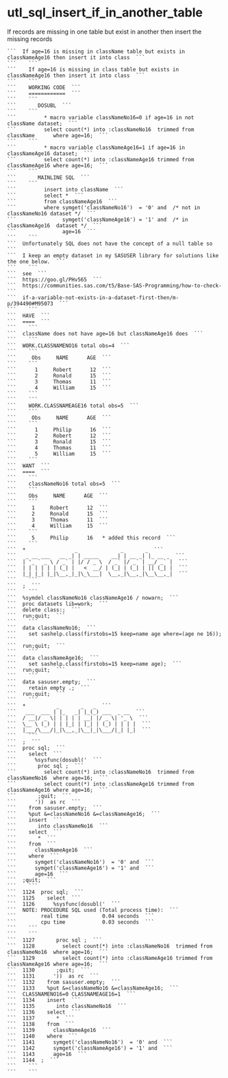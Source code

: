 # utl_sql_insert_if_in_another_table
If records are missing in one table but exist in another then insert the missing records

    ```  If age=16 is missing in className table but exists in classNameAge16 then insert it into class  ```
    ```    ```
    ```    If age=16 is missing in class table but exists in classNameAge16 then insert it into class  ```
    ```    ```
    ```    WORKING CODE  ```
    ```    ============  ```
    ```    ```
    ```       DOSUBL  ```
    ```    ```
    ```         * macro variable classNameNo16=0 if age=16 in not className dataset;  ```
    ```         select count(*) into :classNameNo16  trimmed from className      where age=16;  ```
    ```    ```
    ```         * macro variable classNameAge16=1 if age=16 in classNameAge16 dataset;  ```
    ```         select count(*) into :classNameAge16 trimmed from classNameAge16 where age=16;  ```
    ```    ```
    ```       MAINLINE SQL  ```
    ```    ```
    ```         insert into className  ```
    ```         select *  ```
    ```         from classNameAge16  ```
    ```         where symget('classNameNo16')  = '0' and  /* not in classNameNo16 dataset */  ```
    ```               symget('classNameAge16') = '1' and  /* in classNameAge16  dataset */  ```
    ```               age=16  ```
    ```    ```
    ```  Unfortunately SQL does not have the concept of a null table so  ```
    ```  I keep an empty dataset in my SASUSER library for solutions like the one below.  ```
    ```    ```
    ```  see  ```
    ```  https://goo.gl/PHv565  ```
    ```  https://communities.sas.com/t5/Base-SAS-Programming/how-to-check-  ```
    ```  if-a-variable-not-exists-in-a-dataset-first-then/m-p/394490#M95073  ```
    ```    ```
    ```  HAVE  ```
    ```  ====  ```
    ```    ```
    ```  className does not have age=16 but classNameAge16 does  ```
    ```    ```
    ```  WORK.CLASSNAMENO16 total obs=4  ```
    ```    ```
    ```     Obs     NAME      AGE  ```
    ```    ```
    ```      1     Robert      12  ```
    ```      2     Ronald      15  ```
    ```      3     Thomas      11  ```
    ```      4     William     15  ```
    ```    ```
    ```    ```
    ```    WORK.CLASSNAMEAGE16 total obs=5  ```
    ```    ```
    ```     Obs     NAME      AGE  ```
    ```    ```
    ```      1     Philip      16  ```
    ```      2     Robert      12  ```
    ```      3     Ronald      15  ```
    ```      4     Thomas      11  ```
    ```      5     William     15  ```
    ```    ```
    ```  WANT  ```
    ```  ====  ```
    ```    ```
    ```    classNameNo16 total obs=5  ```
    ```    ```
    ```    Obs     NAME      AGE  ```
    ```    ```
    ```     1     Robert      12  ```
    ```     2     Ronald      15  ```
    ```     3     Thomas      11  ```
    ```     4     William     15  ```
    ```    ```
    ```     5     Philip      16   * added this record  ```
    ```    ```
    ```  *                _              _       _  ```
    ```   _ __ ___   __ _| | _____    __| | __ _| |_ __ _  ```
    ```  | '_ ` _ \ / _` | |/ / _ \  / _` |/ _` | __/ _` |  ```
    ```  | | | | | | (_| |   <  __/ | (_| | (_| | || (_| |  ```
    ```  |_| |_| |_|\__,_|_|\_\___|  \__,_|\__,_|\__\__,_|  ```
    ```    ```
    ```  ;  ```
    ```    ```
    ```  %symdel classNameNo16 classNameAge16 / nowarn;  ```
    ```  proc datasets lib=work;  ```
    ```  delete class:;  ```
    ```  run;quit;  ```
    ```    ```
    ```  data classNameNo16;  ```
    ```    set sashelp.class(firstobs=15 keep=name age where=(age ne 16));  ```
    ```  run;quit;  ```
    ```    ```
    ```  data classNameAge16;  ```
    ```    set sashelp.class(firstobs=15 keep=name age);  ```
    ```  run;quit;  ```
    ```    ```
    ```  data sasuser.empty;  ```
    ```    retain empty .;  ```
    ```  run;quit;  ```
    ```    ```
    ```  *          _       _   _  ```
    ```   ___  ___ | |_   _| |_(_) ___  _ __  ```
    ```  / __|/ _ \| | | | | __| |/ _ \| '_ \  ```
    ```  \__ \ (_) | | |_| | |_| | (_) | | | |  ```
    ```  |___/\___/|_|\__,_|\__|_|\___/|_| |_|  ```
    ```    ```
    ```  ;  ```
    ```  proc sql;  ```
    ```    select  ```
    ```      %sysfunc(dosubl('  ```
    ```       proc sql ;  ```
    ```         select count(*) into :classNameNo16  trimmed from classNameNo16  where age=16;  ```
    ```         select count(*) into :classNameAge16 trimmed from classNameAge16 where age=16;  ```
    ```       ;quit;  ```
    ```      '))  as rc  ```
    ```    from sasuser.empty;  ```
    ```    %put &=classNameNo16 &=classNameAge16;  ```
    ```    insert  ```
    ```       into classNameNo16  ```
    ```    select  ```
    ```       *  ```
    ```    from  ```
    ```      classNameAge16  ```
    ```    where  ```
    ```      symget('classNameNo16')  = '0' and  ```
    ```      symget('classNameAge16') = '1' and  ```
    ```      age=16  ```
    ```  ;quit;  ```
    ```    ```
    ```  1124  proc sql;  ```
    ```  1125    select  ```
    ```  1126      %sysfunc(dosubl('  ```
    ```  NOTE: PROCEDURE SQL used (Total process time):  ```
    ```        real time           0.04 seconds  ```
    ```        cpu time            0.03 seconds  ```
    ```    ```
    ```    ```
    ```  1127       proc sql ;  ```
    ```  1128         select count(*) into :classNameNo16  trimmed from classNameNo16  where age=16;  ```
    ```  1129         select count(*) into :classNameAge16 trimmed from classNameAge16 where age=16;  ```
    ```  1130       ;quit;  ```
    ```  1131      '))  as rc  ```
    ```  1132    from sasuser.empty;  ```
    ```  1133    %put &=classNameNo16 &=classNameAge16;  ```
    ```  CLASSNAMENO16=0 CLASSNAMEAGE16=1  ```
    ```  1134    insert  ```
    ```  1135       into classNameNo16  ```
    ```  1136    select  ```
    ```  1137       *  ```
    ```  1138    from  ```
    ```  1139      classNameAge16  ```
    ```  1140    where  ```
    ```  1141      symget('classNameNo16')  = '0' and  ```
    ```  1142      symget('classNameAge16') = '1' and  ```
    ```  1143      age=16  ```
    ```  1144  ;  ```
    ```    ```
    ```    ```
